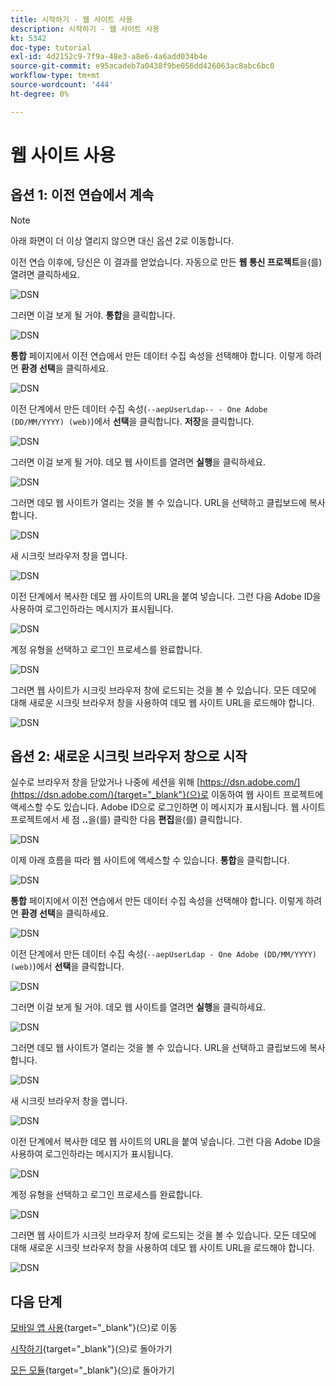 ```yaml
---
title: 시작하기 - 웹 사이트 사용
description: 시작하기 - 웹 사이트 사용
kt: 5342
doc-type: tutorial
exl-id: 4d2152c9-7f9a-48e3-a8e6-4a6add034b4e
source-git-commit: e95acadeb7a0438f9be056dd426063ac8abc6bc0
workflow-type: tm+mt
source-wordcount: '444'
ht-degree: 0%

---
```


# 웹 사이트 사용

## 옵션 1: 이전 연습에서 계속

>[!NOTE]
>
>아래 화면이 더 이상 열리지 않으면 대신 옵션 2로 이동합니다.

이전 연습 이후에, 당신은 이 결과를 얻었습니다. 자동으로 만든 **웹 통신 프로젝트**&#x200B;을(를) 열려면 클릭하세요.

![DSN](./images/dsn5a.png)

그러면 이걸 보게 될 거야. **통합**&#x200B;을 클릭합니다.

![DSN](./images/web1.png)

**통합** 페이지에서 이전 연습에서 만든 데이터 수집 속성을 선택해야 합니다. 이렇게 하려면 **환경 선택**&#x200B;을 클릭하세요.

![DSN](./images/web2.png)

이전 단계에서 만든 데이터 수집 속성(`--aepUserLdap-- - One Adobe (DD/MM/YYYY) (web)`)에서 **선택**&#x200B;을 클릭합니다. **저장**&#x200B;을 클릭합니다.

![DSN](./images/web2a.png)

그러면 이걸 보게 될 거야. 데모 웹 사이트를 열려면 **실행**&#x200B;을 클릭하세요.

![DSN](./images/web2b.png)

그러면 데모 웹 사이트가 열리는 것을 볼 수 있습니다. URL을 선택하고 클립보드에 복사합니다.

![DSN](./images/web3.png)

새 시크릿 브라우저 창을 엽니다.

![DSN](./images/web4.png)

이전 단계에서 복사한 데모 웹 사이트의 URL을 붙여 넣습니다. 그런 다음 Adobe ID을 사용하여 로그인하라는 메시지가 표시됩니다.

![DSN](./images/web5.png)

계정 유형을 선택하고 로그인 프로세스를 완료합니다.

![DSN](./images/web6.png)

그러면 웹 사이트가 시크릿 브라우저 창에 로드되는 것을 볼 수 있습니다. 모든 데모에 대해 새로운 시크릿 브라우저 창을 사용하여 데모 웹 사이트 URL을 로드해야 합니다.

![DSN](./images/web7.png)

## 옵션 2: 새로운 시크릿 브라우저 창으로 시작

실수로 브라우저 창을 닫았거나 나중에 세션을 위해 [https://dsn.adobe.com/](https://dsn.adobe.com/){target="_blank"}(으)로 이동하여 웹 사이트 프로젝트에 액세스할 수도 있습니다. Adobe ID으로 로그인하면 이 메시지가 표시됩니다. 웹 사이트 프로젝트에서 세 점 **..**&#x200B;을(를) 클릭한 다음 **편집**&#x200B;을(를) 클릭합니다.

![DSN](./images/web8.png)

이제 아래 흐름을 따라 웹 사이트에 액세스할 수 있습니다. **통합**&#x200B;을 클릭합니다.

![DSN](./images/web1.png)

**통합** 페이지에서 이전 연습에서 만든 데이터 수집 속성을 선택해야 합니다. 이렇게 하려면 **환경 선택**&#x200B;을 클릭하세요.

![DSN](./images/web2.png)

이전 단계에서 만든 데이터 수집 속성(`--aepUserLdap - One Adobe (DD/MM/YYYY) (web)`)에서 **선택**&#x200B;을 클릭합니다.

![DSN](./images/web2a.png)

그러면 이걸 보게 될 거야. 데모 웹 사이트를 열려면 **실행**&#x200B;을 클릭하세요.

![DSN](./images/web2b.png)

그러면 데모 웹 사이트가 열리는 것을 볼 수 있습니다. URL을 선택하고 클립보드에 복사합니다.

![DSN](./images/web3.png)

새 시크릿 브라우저 창을 엽니다.

![DSN](./images/web4.png)

이전 단계에서 복사한 데모 웹 사이트의 URL을 붙여 넣습니다. 그런 다음 Adobe ID을 사용하여 로그인하라는 메시지가 표시됩니다.

![DSN](./images/web5.png)

계정 유형을 선택하고 로그인 프로세스를 완료합니다.

![DSN](./images/web6.png)

그러면 웹 사이트가 시크릿 브라우저 창에 로드되는 것을 볼 수 있습니다. 모든 데모에 대해 새로운 시크릿 브라우저 창을 사용하여 데모 웹 사이트 URL을 로드해야 합니다.

![DSN](./images/web7.png)

## 다음 단계

[모바일 앱 사용](./ex5.md){target="_blank"}(으)로 이동

[시작하기](./getting-started.md){target="_blank"}(으)로 돌아가기

[모든 모듈](./../../../overview.md){target="_blank"}(으)로 돌아가기